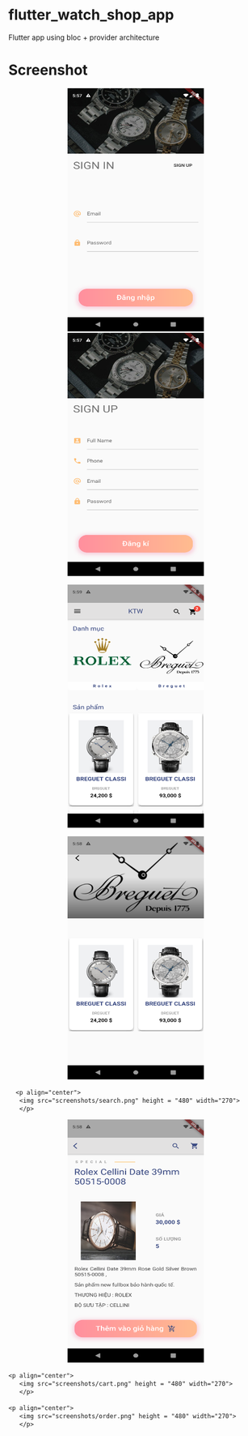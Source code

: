 # flutter_watch_shop_app

 Flutter app using bloc + provider architecture

# Screenshot

  <p align="center">
   <img src="screenshots/login.png" height = "480" width="270"> <img src="screenshots/sign-up.png" height = "480" width="270">
   </p>

   <p align="center">
     <img src="screenshots/home.png" height = "480" width="270">
     </p>

   <p align="center">
     <img src="screenshots/category.png" height = "480" width="270">
     </p>

      <p align="center">
       <img src="screenshots/search.png" height = "480" width="270">
       </p>


   <p align="center">
      <img src="screenshots/detail.png" height = "480" width="270">
      </p>

    <p align="center">
       <img src="screenshots/cart.png" height = "480" width="270">
       </p>

    <p align="center">
       <img src="screenshots/order.png" height = "480" width="270">
       </p>

